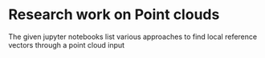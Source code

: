 # Research work on Point clouds
The given jupyter notebooks list various approaches to find local reference vectors through a point cloud input

